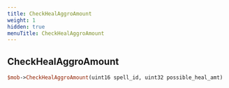 ```yaml
---
title: CheckHealAggroAmount
weight: 1
hidden: true
menuTitle: CheckHealAggroAmount
---
```

## CheckHealAggroAmount
```perl
$mob->CheckHealAggroAmount(uint16 spell_id, uint32 possible_heal_amt)
```